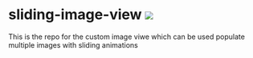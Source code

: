 # sliding-image-view    [![](https://jitpack.io/v/initted/sliding-image-view.svg)](https://jitpack.io/#initted/sliding-image-view)
This is the repo for the custom image viwe which can be used populate multiple images with sliding animations
